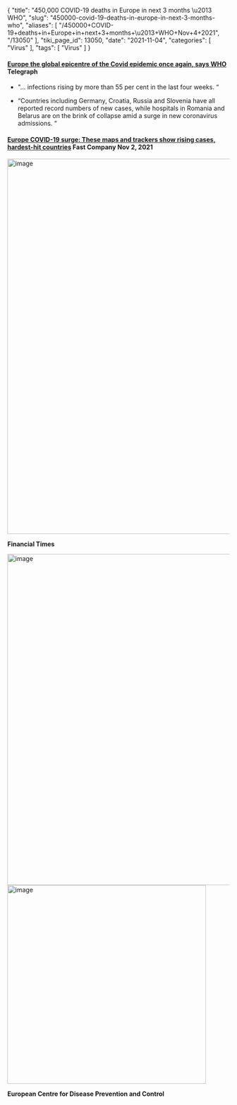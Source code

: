 {
    "title": "450,000 COVID-19 deaths in Europe in next 3 months \u2013 WHO",
    "slug": "450000-covid-19-deaths-in-europe-in-next-3-months-who",
    "aliases": [
        "/450000+COVID-19+deaths+in+Europe+in+next+3+months+\u2013+WHO+Nov+4+2021",
        "/13050"
    ],
    "tiki_page_id": 13050,
    "date": "2021-11-04",
    "categories": [
        "Virus"
    ],
    "tags": [
        "Virus"
    ]
}


#### [Europe the global epicentre of the Covid epidemic once again, says WHO](https://www.telegraph.co.uk/global-health/science-and-disease/europe-track-nearly-half-million-additional-covid-deaths-february/?WT.mc_id=e_DM1517093&WT.tsrc=email&etype=Edi_GHS_New_Daily&utmsource=email&utm_medium=Edi_GHS_New_Daily20211104&utm_campaign=DM1517093) Telegraph

* "… infections rising by more than 55 per cent in the last four weeks. “

* “Countries including Germany, Croatia, Russia and Slovenia have all reported record numbers of new cases, while hospitals in Romania and Belarus are on the brink of collapse amid a surge in new coronavirus admissions. “

#### [Europe COVID-19 surge: These maps and trackers show rising cases, hardest-hit countries](https://www.fastcompany.com/90694203/europe-covid-surge-map-track?partner=feedburner&utm_source=feedburner&utm_medium=feed&utm_campaign=Feed%3A+fastcompany%2Fheadlines+%28Fast+Company%29) Fast Company Nov 2, 2021

<img src="https://d378j1rmrlek7x.cloudfront.net/attachments/jpeg/covid-western-europe-nov-2021.jpg" alt="image" width="850">

 **Financial Times** 

<img src="https://d378j1rmrlek7x.cloudfront.net/attachments/jpeg/14-day.jpg" alt="image" width="750">

<img src="https://d378j1rmrlek7x.cloudfront.net/attachments/jpeg/14-day-blow-up.jpg" alt="image" width="450">

 **European Centre for Disease Prevention and Control**